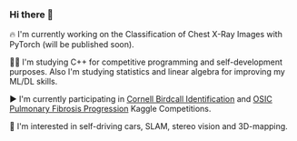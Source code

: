 ### Hi there 👋

🔥 I'm currently working on the Classification of Chest X-Ray Images with PyTorch (will be published soon). 


👨‍💻 I'm studying C++ for competitive programming and self-development purposes. Also I'm studying statistics and linear algebra for improving my ML/DL skills.  


▶️ I'm currently participating in [Cornell Birdcall Identification](https://www.kaggle.com/c/birdsong-recognition) and [OSIC Pulmonary Fibrosis Progression](https://www.kaggle.com/c/osic-pulmonary-fibrosis-progression) Kaggle Competitions.  


🚗 I'm interested in self-driving cars, SLAM, stereo vision and 3D-mapping.  


